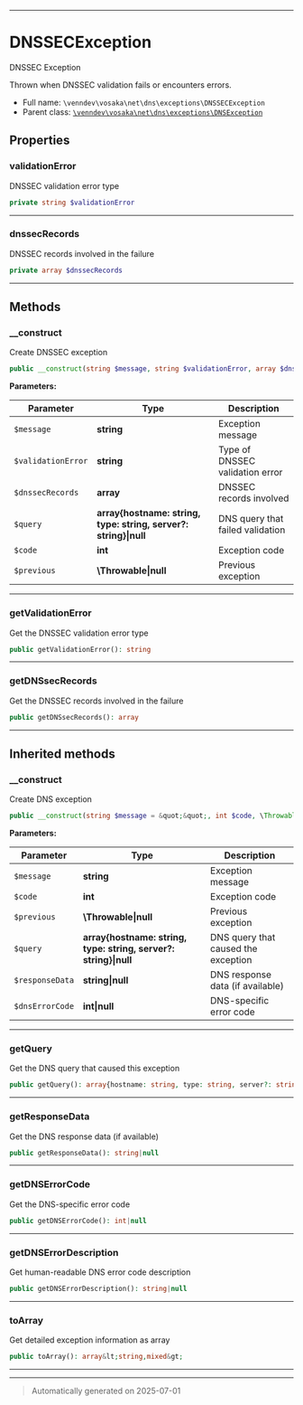 ***

# DNSSECException

DNSSEC Exception

Thrown when DNSSEC validation fails or encounters errors.

* Full name: `\venndev\vosaka\net\dns\exceptions\DNSSECException`
* Parent class: [`\venndev\vosaka\net\dns\exceptions\DNSException`](./DNSException.md)



## Properties


### validationError

DNSSEC validation error type

```php
private string $validationError
```






***

### dnssecRecords

DNSSEC records involved in the failure

```php
private array $dnssecRecords
```






***

## Methods


### __construct

Create DNSSEC exception

```php
public __construct(string $message, string $validationError, array $dnssecRecords = [], array{hostname: string, type: string, server?: string}|null $query = null, int $code, \Throwable|null $previous = null): mixed
```








**Parameters:**

| Parameter | Type | Description |
|-----------|------|-------------|
| `$message` | **string** | Exception message |
| `$validationError` | **string** | Type of DNSSEC validation error |
| `$dnssecRecords` | **array** | DNSSEC records involved |
| `$query` | **array{hostname: string, type: string, server?: string}&#124;null** | DNS query that failed validation |
| `$code` | **int** | Exception code |
| `$previous` | **\Throwable&#124;null** | Previous exception |





***

### getValidationError

Get the DNSSEC validation error type

```php
public getValidationError(): string
```












***

### getDNSsecRecords

Get the DNSSEC records involved in the failure

```php
public getDNSsecRecords(): array
```












***


## Inherited methods


### __construct

Create DNS exception

```php
public __construct(string $message = &quot;&quot;, int $code, \Throwable|null $previous = null, array{hostname: string, type: string, server?: string}|null $query = null, string|null $responseData = null, int|null $dnsErrorCode = null): mixed
```








**Parameters:**

| Parameter | Type | Description |
|-----------|------|-------------|
| `$message` | **string** | Exception message |
| `$code` | **int** | Exception code |
| `$previous` | **\Throwable&#124;null** | Previous exception |
| `$query` | **array{hostname: string, type: string, server?: string}&#124;null** | DNS query that caused the exception |
| `$responseData` | **string&#124;null** | DNS response data (if available) |
| `$dnsErrorCode` | **int&#124;null** | DNS-specific error code |





***

### getQuery

Get the DNS query that caused this exception

```php
public getQuery(): array{hostname: string, type: string, server?: string}|null
```












***

### getResponseData

Get the DNS response data (if available)

```php
public getResponseData(): string|null
```












***

### getDNSErrorCode

Get the DNS-specific error code

```php
public getDNSErrorCode(): int|null
```












***

### getDNSErrorDescription

Get human-readable DNS error code description

```php
public getDNSErrorDescription(): string|null
```












***

### toArray

Get detailed exception information as array

```php
public toArray(): array&lt;string,mixed&gt;
```












***


***
> Automatically generated on 2025-07-01
